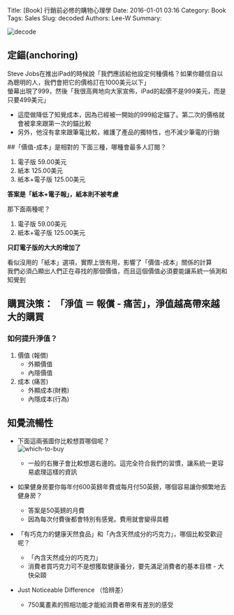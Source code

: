 Title: [Book] 行銷前必修的購物心理學
Date: 2016-01-01 03:16
Category: Book
Tags: Sales
Slug: decoded
Authors: Lee-W
Summary: 


![decode](http://im1.book.com.tw/image/getImage?i=http://www.books.com.tw/img/001/061/88/0010618819.jpg&v=529dcf77&w=348&h=348)

<!--more-->
## 定錨(anchoring)
Steve Jobs在推出iPad的時候說「我們應該給他設定何種價格？如果你聽信自以為聰明的人，我們會把它的價格訂在1000美元以下」  
螢幕出現了999，然後「我很高興地向大家宣佈，iPad的起價不是999美元，而是只要499美元」  

- 這麼做降低了知覺成本，因為已經被一開始的999給定錨了。第二次的價格就會被拿來跟第一次的錨比較
- 另外，他沒有拿來跟筆電比較，維護了產品的獨特性，也不減少筆電的行銷

##「價值-成本」是相對的
下面三種，哪種會最多人訂閱？  
1. 電子版  	 59.00美元  
2. 紙本 		125.00美元   
3. 紙本+電子版 125.00美元  

**答案是「紙本+電子報」，紙本則不被考慮**

那下面兩種呢？  
1. 電子版		59.00美元  
2. 紙本+電子版 125.00美元
	
**只訂電子版的大大的增加了**

看似沒用的「紙本」選項，實際上很有用，影響了「價值-成本」關係的計算  
我們必須凸顯出人們正在尋找的那個價值，而且這個價值必須要能讓系統一偵測和知覺到

## 購買決策： 「淨值 ＝ 報償 - 痛苦」，淨值越高帶來越大的購買
### 如何提升淨值？  

1. 價值 (報償)
	- 外顯價值
	- 內隱價值
2. 成本 (痛苦)
	- 外顯成本(財務)
	- 內隱成本(行為)

## 知覺流暢性
- 下面這兩張圖你比較想買哪個呢？  
![which-to-buy](http://dalli1xpb6z64.cloudfront.net/content/jcr/38/6/988/F6.large.jpg) 

	- 一般的右撇子會比較想選右邊的。這完全符合我們的習慣，讓系統一更容易處理這樣的資訊

- 如果健身房要你每年付600英鎊年費或每月付50英鎊，哪個容易讓你頻繁地去健身房？
	- 答案是50英鎊的月費
	- 因為每次付費後都會特別有感覺。費用就會變得具體

- 「有巧克力的健康天然食品」和「內含天然成分的巧克力」，哪個比較受歡迎呢？
	- 「內含天然成分的巧克力」
	- 消費者買巧克力可不是想獲取健康養分，要先滿足消費者的基本目標 - 大快朵頤

- Just Noticeable Difference （恰辨差）
	- 750萬畫素的照相功能才能給消費者帶來有差別的感受 